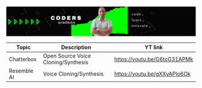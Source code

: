 

![CodersAcademy Banner](/img/banner.png)


Topic | Description  | YT link |
--- | --- | --- |
Chatterbox | Open Source Voice Cloning/Synthesis | https://youtu.be/G6tcG31APMk |
Resemble AI | Voice Cloning/Synthesis | https://youtu.be/gXXyAPIo6Ok |

